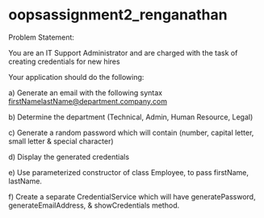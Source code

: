 # oopsassignment2_renganathan



Problem Statement:

You are an IT Support Administrator and are charged with the task of creating credentials for
new hires

Your application should do the following:

a) Generate an email with the following syntax
firstNamelastName@department.company.com

b) Determine the department (Technical, Admin, Human Resource, Legal)

c) Generate a random password which will contain (number, capital letter, small letter &
special character)

d) Display the generated credentials

e) Use parameterized constructor of class Employee, to pass firstName, lastName.

f) Create a separate CredentialService which will have generatePassword,
generateEmailAddress, & showCredentials method.

